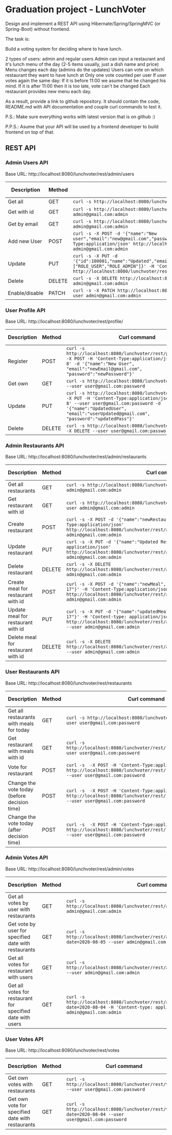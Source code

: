 # Graduation project - LunchVoter

Design and implement a REST API using Hibernate/Spring/SpringMVC (or Spring-Boot) without frontend.

The task is:

Build a voting system for deciding where to have lunch.

2 types of users: admin and regular users
Admin can input a restaurant and it's lunch menu of the day (2-5 items usually, just a dish name and price)
Menu changes each day (admins do the updates)
Users can vote on which restaurant they want to have lunch at
Only one vote counted per user
If user votes again the same day:
If it is before 11:00 we asume that he changed his mind.
If it is after 11:00 then it is too late, vote can't be changed
Each restaurant provides new menu each day.

As a result, provide a link to github repository. It should contain the code, README.md with API documentation and couple curl commands to test it.

P.S.: Make sure everything works with latest version that is on github :)

P.P.S.: Asume that your API will be used by a frontend developer to build frontend on top of that.

## REST API


### Admin Users API
Base URL: http://localhost:8080/lunchvoter/rest/admin/users

| Description | Method | Curl command                                          | Response code |
|-------------|------|-------------------------------------------------------|----|
| Get all     |   GET  | `curl -s http://localhost:8080/lunchvoter/rest/admin/users --user admin@gmail.com:admin` | 200 |
| Get with id |   GET  | `curl -s http://localhost:8080/lunchvoter/rest/admin/users/100000 --user admin@gmail.com:admin` | 200 |
| Get by email| GET | `curl -s http://localhost:8080/lunchvoter/rest/admin/users/by?email=admin@gmail.com --user admin@gmail.com:admin` | 200 |
| Add new User|   POST  | `curl -s -X POST -d '{"name":"New user","email":"new@gmail.com","password":"newpass","roles":["ROLE_USER"]}' -H 'Content-Type:application/json' http://localhost:8080/lunchvoter/rest/admin/users --user admin@gmail.com:admin` | 201 |
| Update      | PUT | `curl -s -X PUT -d '{"id":100001,"name":"Updated","email":"admin@gmail.com","password":"updatedpass","roles":["ROLE_USER","ROLE_ADMIN"]}' -H 'Content-type: application/json' http://localhost:8080/lunchvoter/rest/admin/users/100001 --user admin@gmail.com:admin` | 204 |
| Delete      | DELETE | `curl -s -X DELETE http://localhost:8080/lunchvoter/rest/admin/users/100000 --user admin@gmail.com:admin` | 204 |
| Enable/disable| PATCH | `curl -s -X PATCH http://localhost:8080/lunchvoter/rest/admin/users/100000?enabled=false --user admin@gmail.com:admin` | 204 |


### User Profile API
Base URL: http://localhost:8080/lunchvoter/rest/profile/

| Description | Method | Curl command                                          | Response code |
|-------------|------|-------------------------------------------------------|----|
| Register    | POST | `curl -s http://localhost:8080/lunchvoter/rest/profile/register -X POST -H 'Content-Type:application/json;charset=UTF-8' -d '{"name":"New User", "email":"newEmail@gmail.com", "password":"newPassword"}'` | 201 |
| Get own     | GET  | `curl -s http://localhost:8080/lunchvoter/rest/profile/ --user user@gmail.com:password` | 200 |
| Update      | PUT  | `curl -s http://localhost:8080/lunchvoter/rest/profile -X PUT -H 'Content-Type:application/json;charset=UTF-8' --user user@gmail.com:password -d '{"name":"UpdatedUser", "email":"userUpdated@gmail.com", "password":"updatedPass"}'` | 204 |
| Delete      |DELETE| `curl -s http://localhost:8080/lunchvoter/rest/profile/ -X DELETE --user user@gmail.com:password` | 204 |


### Admin Restaurants API
Base URL: http://localhost:8080/lunchvoter/rest/admin/restaurants

| Description | Method | Curl command                                          | Response code |
|-------------|------|-------------------------------------------------------|----|
| Get all restaurants     |   GET  | `curl -s http://localhost:8080/lunchvoter/rest/admin/restaurants --user admin@gmail.com:admin` | 200 |
| Get restaurant with id |   GET  | `curl -s http://localhost:8080/lunchvoter/rest/admin/restaurants/100003 --user admin@gmail.com:admin` | 200 |
| Create restaurant     |   POST | `curl -s -X POST -d '{"name":"newRestaurant"}' -H 'Content-Type:application/json' http://localhost:8080/lunchvoter/rest/admin/restaurants --user admin@gmail.com:admin` | 201 |
| Update restaurant     | PUT    | `curl -s -X PUT -d '{"name":"Updated Restaurant"}' -H 'Content-type: application/json' http://localhost:8080/lunchvoter/rest/admin/restaurants/100003 --user admin@gmail.com:admin` | 204 |
| Delete restaurant     | DELETE | `curl -s -X DELETE http://localhost:8080/lunchvoter/rest/admin/restaurants/100003 --user admin@gmail.com:admin` | 204 |
| Create meal for restaurant with id |   POST | `curl -s -X POST -d '{"name":"newMeal", "price":"500000", "date":"2020-08-17"}' -H 'Content-Type:application/json' http://localhost:8080/lunchvoter/rest/admin/restaurants/100002/meals --user admin@gmail.com:admin` | 201 |
| Update meal for restaurant with id | PUT    | `curl -s -X PUT -d '{"name":"updatedMeal", "price":"99999", "date":"2020-08-17"}' -H 'Content-type: application/json' http://localhost:8080/lunchvoter/rest/admin/restaurants/100002/meals/100004 --user admin@gmail.com:admin` | 204 |
| Delete meal for restaurant with id | DELETE | `curl -s -X DELETE http://localhost:8080/lunchvoter/rest/admin/restaurants/100002/meals/100004 --user admin@gmail.com:admin` | 204 |


### User Restaurants API
Base URL: http://localhost:8080/lunchvoter/rest/restaurants

| Description | Method | Curl command                                          | Response code |
|-------------|------|-------------------------------------------------------|----|
| Get all restaurants with meals for today |   GET  | `curl -s http://localhost:8080/lunchvoter/rest/restaurants --user user@gmail.com:password` | 200 |
| Get restaurant with meals with id |   GET  | `curl -s http://localhost:8080/lunchvoter/rest/restaurants/100002 --user user@gmail.com:password` | 200 |
| Vote for restaurant     |   POST | `curl -s  -X POST -H 'Content-Type:application/json' http://localhost:8080/lunchvoter/rest/restaurants/100002/vote --user user@gmail.com:password` | 201 |
| Change the vote today (before decision time) |  POST | `curl -s  -X POST -H 'Content-Type:application/json' http://localhost:8080/lunchvoter/rest/restaurants/100002/vote --user user@gmail.com:password` | 200 |
| Change the vote today (after decision time)  |  POST | `curl -s  -X POST -H 'Content-Type:application/json' http://localhost:8080/lunchvoter/rest/restaurants/100002/vote --user user@gmail.com:password` | 422 |


### Admin Votes API
Base URL: http://localhost:8080/lunchvoter/rest/admin/votes

| Description | Method | Curl command                                          | Response code |
|-------------|------|-------------------------------------------------------|----|
| Get all votes by user with restaurants |   GET  | `curl -s http://localhost:8080/lunchvoter/rest/admin/votes/user/100000 --user admin@gmail.com:admin` | 200 |
| Get vote by user for specified date with restaurants |   GET  | `curl -s http://localhost:8080/lunchvoter/rest/admin/votes/user/100000?date=2020-08-05 --user admin@gmail.com:admin` | 200 |
| Get all votes for restaurant with users |   GET | `curl -s http://localhost:8080/lunchvoter/rest/admin/votes/restaurant/100002 --user admin@gmail.com:admin` | 200 |
| Get all votes for restaurant for specified date with users | GET  | `curl -s  http://localhost:8080/lunchvoter/rest/admin/votes/restaurant/100002?date=2020-08-04 -H 'Content-type: application/json' --user admin@gmail.com:admin` | 200 |


### User Votes API
Base URL: http://localhost:8080/lunchvoter/rest/votes

| Description | Method | Curl command                                          | Response code |
|-------------|------|-------------------------------------------------------|----|
| Get own votes with restaurants |   GET  | `curl -s http://localhost:8080/lunchvoter/rest/votes --user user@gmail.com:password` | 200 |
| Get own vote for specified date with restaurants |   GET  | `curl -s http://localhost:8080/lunchvoter/rest/votes?date=2020-08-04 --user user@gmail.com:password` | 200 |
